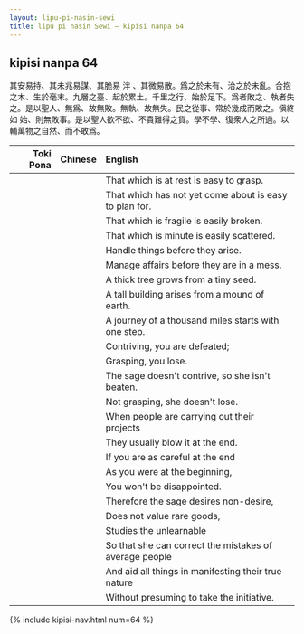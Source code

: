 ```yaml
---
layout: lipu-pi-nasin-sewi
title: lipu pi nasin Sewi — kipisi nanpa 64
---
```


## kipisi nanpa 64

其安易持、其未兆易謀、其脆易 泮 、其微易散。爲之於未有、治之於未亂。合抱之木、生於毫末。九層之臺、起於累土。千里之行、始於足下。爲者敗之、執者失之。是以聖人、無爲、故無敗。無執、故無失。民之從事、常於幾成而敗之。愼終如 始、則無敗事。是以聖人欲不欲、不貴難得之貨。學不學、復衆人之所過。以輔萬物之自然、而不敢爲。

| Toki Pona | Chinese | English
|-:|:-:|:-
|  |  | That which is at rest is easy to grasp.
|  |  | That which has not yet come about is easy to plan for.
|  |  | That which is fragile is easily broken.
|  |  | That which is minute is easily scattered.
|  |  | Handle things before they arise.
|  |  | Manage affairs before they are in a mess.
|  |  | A thick tree grows from a tiny seed.
|  |  | A tall building arises from a mound of earth.
|  |  | A journey of a thousand miles starts with one step.
|  |  | Contriving, you are defeated;
|  |  | Grasping, you lose.
|  |  | The sage doesn't contrive, so she isn't beaten.
|  |  | Not grasping, she doesn't lose.
|  |  | When people are carrying out their projects
|  |  | They usually blow it at the end.
|  |  | If you are as careful at the end
|  |  | As you were at the beginning,
|  |  | You won't be disappointed.
|  |  | Therefore the sage desires non-desire,
|  |  | Does not value rare goods,
|  |  | Studies the unlearnable
|  |  | So that she can correct the mistakes of average people
|  |  | And aid all things in manifesting their true nature
|  |  | Without presuming to take the initiative.

{% include kipisi-nav.html num=64 %}
